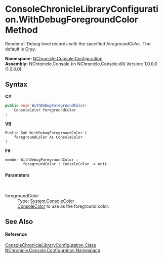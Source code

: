 # ConsoleChronicleLibraryConfiguration.WithDebugForegroundColor Method 
 

Render all Debug level records with the specified *foregroundColor*. The default is <a href="http://msdn2.microsoft.com/en-us/library/s66hf68a" target="_blank">Gray</a>.

**Namespace:**&nbsp;<a href="N_NChronicle_Console_Configuration.md">NChronicle.Console.Configuration</a><br />**Assembly:**&nbsp;NChronicle.Console (in NChronicle.Console.dll) Version: 1.0.0.0 (1.0.0.0)

## Syntax

**C#**<br />
``` C#
public void WithDebugForegroundColor(
	ConsoleColor foregroundColor
)
```

**VB**<br />
``` VB
Public Sub WithDebugForegroundColor ( 
	foregroundColor As ConsoleColor
)
```

**F#**<br />
``` F#
member WithDebugForegroundColor : 
        foregroundColor : ConsoleColor -> unit 

```


#### Parameters
&nbsp;<dl><dt>foregroundColor</dt><dd>Type: <a href="http://msdn2.microsoft.com/en-us/library/s66hf68a" target="_blank">System.ConsoleColor</a><br /><a href="http://msdn2.microsoft.com/en-us/library/s66hf68a" target="_blank">ConsoleColor</a> to use as the foreground color.</dd></dl>

## See Also


#### Reference
<a href="T_NChronicle_Console_Configuration_ConsoleChronicleLibraryConfiguration.md">ConsoleChronicleLibraryConfiguration Class</a><br /><a href="N_NChronicle_Console_Configuration.md">NChronicle.Console.Configuration Namespace</a><br />

